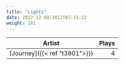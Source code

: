 ```yaml
---
title: "Lights"
date: 2022-12-08/2022T07:15:22
weight: 101
---
```




 Artist | Plays 
----- | -----:
[Journey]({{< ref "t3801">}}) | 4
